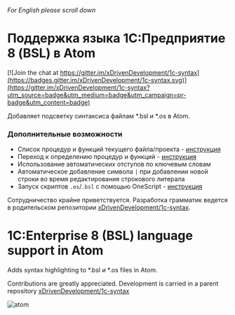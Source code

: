 *For English please scroll down*

# Поддержка языка 1С:Предприятие 8 (BSL) в Atom

[![Join the chat at https://gitter.im/xDrivenDevelopment/1c-syntax](https://badges.gitter.im/xDrivenDevelopment/1c-syntax.svg)](https://gitter.im/xDrivenDevelopment/1c-syntax?utm_source=badge&utm_medium=badge&utm_campaign=pr-badge&utm_content=badge)

Добавляет подсветку синтаксиса файлам \*.bsl и \*.os в Atom.

### Дополнительные возможности

* Список процедур и функций текущего файла/проекта - [инструкция](https://github.com/xDrivenDevelopment/atom-language-1c-bsl/wiki/%D0%A1%D0%BF%D0%B8%D1%81%D0%BE%D0%BA-%D0%BF%D1%80%D0%BE%D1%86%D0%B5%D0%B4%D1%83%D1%80-%D0%B8-%D1%84%D1%83%D0%BD%D0%BA%D1%86%D0%B8%D0%B9)
* Переход к определению процедур и функций - [инструкция](https://github.com/xDrivenDevelopment/atom-language-1c-bsl/wiki/%D0%9F%D0%B5%D1%80%D0%B5%D0%B9%D1%82%D0%B8-%D0%BA-%D0%BE%D0%BF%D1%80%D0%B5%D0%B4%D0%B5%D0%BB%D0%B5%D0%BD%D0%B8%D1%8E)
* Использование автоматических отступов по ключевым словам
* Автоматическое добавление символа `|` при добавлении новой строки во время редактирования строкового литерала
* Запуск скриптов `.os`/`.bsl` с помощью OneScript - [инструкция](https://github.com/xDrivenDevelopment/atom-language-1c-bsl/wiki/%D0%97%D0%B0%D0%BF%D1%83%D1%81%D0%BA-%D1%81%D0%BA%D1%80%D0%B8%D0%BF%D1%82%D0%BE%D0%B2-.os-.bsl-%D1%81-%D0%BF%D0%BE%D0%BC%D0%BE%D1%89%D1%8C%D1%8E-OneScript)


Сотрудничество крайне приветствуется. Разработка грамматик ведется в родительском репозитории [xDrivenDevelopment/1c-syntax](https://github.com/xDrivenDevelopment/1c-syntax).

# 1С:Enterprise 8 (BSL) language support in Atom

Adds syntax highlighting to \*.bsl и \*.os files in Atom.

Contributions are greatly appreciated. Development is carried in a parent repository [xDrivenDevelopment/1c-syntax](https://github.com/xDrivenDevelopment/1c-syntax)

![atom](https://cloud.githubusercontent.com/assets/1132840/12221782/f4ea36b4-b7b9-11e5-9d38-694fa1a6875d.PNG)
